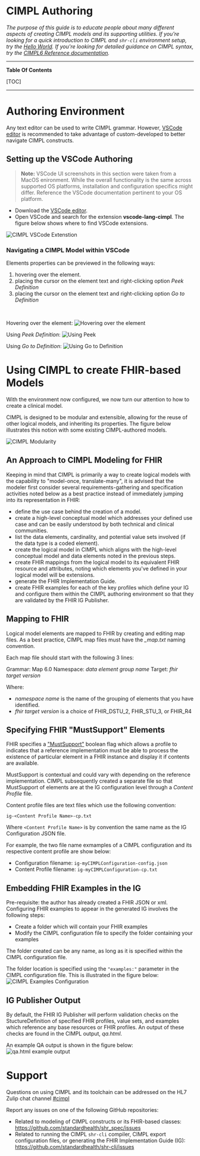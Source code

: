 # CIMPL Authoring
_The purpose of this guide is to educate people about many different aspects of creating CIMPL models and its supporting utilities.  If you're looking for a quick introduction to CIMPL and `shr-cli` environment setup, try the [Hello World](cimpl6Tutorial_helloWorld.md).  If you're looking for detailed guidance on CIMPL syntax, try the [CIMPL6 Reference documentation](cimpl6Reference.md)._

***

**Table Of Contents**

[TOC]

***
# Authoring Environment

Any text editor can be used to write CIMPL grammar. However, [VSCode editor](https://code.visualstudio.com/) is recommended to take advantage of custom-developed to better navigate CIMPL constructs.  

## Setting up the VSCode Authoring

>**Note:** VSCode UI screenshots in this section were taken from a MacOS enironment. While the overall functionality is the same across supported OS platforms, installation and configuration specifics might differ. Reference the VSCode documentation pertinent to your OS platform.

* Download the [VSCode editor](https://code.visualstudio.com/). 
* Open VSCode and search for the extension **vscode-lang-cimpl**.  The figure below shows where to find VSCode extensions. 

![CIMPL VSCode Extenstion](img_cimpl/VSCodeLangCimplExtension_small.png)

### Navigating a CIMPL Model within VSCode

Elements properties can be previewed in the following ways:

1. hovering over the element.
2. placing the cursor on the element text and right-clicking option _Peek Definition_
3. placing the cursor on the element text and right-clicking option _Go to Definition_

<br />

Hovering over the element:
![Hovering over the element](img_cimpl/VSCode_Peek01.png)

Using _Peek Definition_:
![Using Peek](img_cimpl/VSCode_Peek02.png)

Using _Go to Definition_:
![Using Go to Definition](img_cimpl/VSCode_GotoDef.png)

# Using CIMPL to create FHIR-based Models

With the environment now configured, we now turn our attention to how to create a clinical model.

CIMPL is designed to be modular and extensible, allowing for the reuse of other logical models, and inheriting its properties. The figure below illustrates this notion with some existing CIMPL-authored models.

![CIMPL Modularity](img_cimpl/CIMPLBuildingBlocks.png)

## An Approach to CIMPL Modeling for FHIR

Keeping in mind that CIMPL is primarily a way to create logical models with the capability to "model-once, translate-many", it is advised that the modeler first consider several requirements-gathering and specification activities noted below as a best practice instead of immediately jumping into its representation in FHIR:

* define the use case behind the creation of a model.
* create a high-level conceptual model which addresses your defined use case and can be easily understood by both technical and clinical communities.
* list the data elements, cardinality, and potential value sets involved (if the data type is a coded element).
* create the logical model in CIMPL which aligns with the high-level conceptual model and data elements noted in the previous steps.
* create FHIR mappings from the logical model to its equivalent FHIR resource and attributes, noting which elements you've defined in your logical model will be extensions.
* generate the FHIR Implementation Guide.
* create FHIR examples for each of the key profiles which define your IG and configure them within the CIMPL authoring environment so that they are validated by the FHIR IG Publisher.

## Mapping to FHIR
Logical model elements are mapped to FHIR by creating and editing map files.
As a best practice, CIMPL map files must have the *_map.txt* naming convention.

Each map file should start with the following 3 lines:

Grammar:	Map 6.0
Namespace:  _data element group name_
Target:		_fhir target version_

Where:

* _namespace name_ is the name of the grouping of elements that you have identified.
* _fhir target version_ is a choice of FHIR_DSTU_2, FHIR_STU_3, or FHIR_R4

## Specifying FHIR "MustSupport" Elements

FHIR specifies a ["MustSupport"](https://www.hl7.org/fhir/conformance-rules.html#mustSupport) boolean flag which allows a profile to indicates that a reference implementation must be able to process the existence of particular element in a FHIR instance and display it if contents are available.

MustSupport is contextual and could vary with depending on the reference implementation. CIMPL subsequently created a separate file so that MustSupport of elements are at the IG configuration level through a *Content Profile* file.

Content profile files are text files which use the following convention:

    ig-<Content Profile Name>-cp.txt

Where `<Content Profile Name>` is by convention the same name as the IG Configuration JSON file.

For example, the two file name exmamples of a CIMPL configuration and its respective content profile are show below:

* Configuration filename: `ig-myCIMPLConfiguration-config.json`
* Content Profile filename: `ig-myCIMPLConfiguration-cp.txt`

## Embedding FHIR Examples in the IG

Pre-requisite: the author has already created a FHIR JSON or xml.
Configuring FHIR examples to appear in the generated IG involves the following steps:

* Create a folder which will contain your FHIR examples
* Modify the CIMPL configuration file to specify the folder containing your examples

The folder created can be any name, as long as it is specified within the CIMPL configuration file.

The folder location is specified using the `"examples:"` parameter in the CIMPL configuration file.  This is illustrated in the figure below:
![CIMPL Examples Configuration](img_cimpl/fhirexampleconfig01.png)

## IG Publisher Output

By default, the FHIR IG Publisher will perform validation checks on the  StuctureDefinition of specified FHIR profiles, value sets, and examples which reference any base resources or FHIR profiles.  An output of these checks are found in the CIMPL output, *qa.html*.

An example QA output is shown in the figure below:
![qa.html example output](img_cimpl/igpublisher_output.png)

# Support

Questions on using CIMPL and its toolchain can be addressed on the HL7 Zulip chat channel [#cimpl](https://chat.fhir.org/#streams/197290/cimpl)

Report any issues on one of the following GitHub repositories:

* Related to modeling of CIMPL constructs or its FHIR-based classes: https://github.com/standardhealth/shr_spec/issues 
* Related to running the CIMPL `shr-cli` compiler, CIMPL export configuration files, or generating the FHIR Implementation Guide (IG): https://github.com/standardhealth/shr-cli/issues